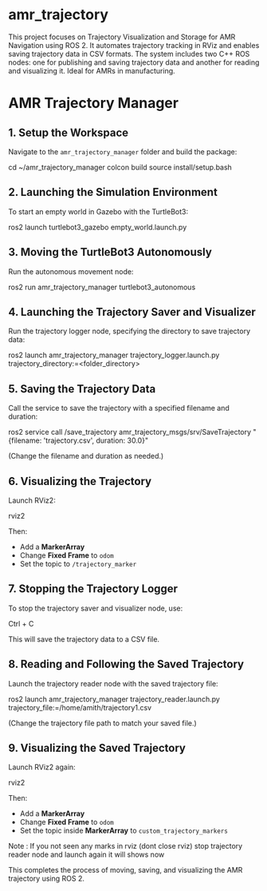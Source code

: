 # amr_trajectory
This project focuses on Trajectory Visualization and Storage for AMR Navigation using ROS 2. It automates trajectory tracking in RViz and enables saving trajectory data in CSV formats. The system includes two C++ ROS nodes: one for publishing and saving trajectory data and another for reading and visualizing it. Ideal for AMRs in manufacturing. 

# AMR Trajectory Manager

## 1. Setup the Workspace

Navigate to the `amr_trajectory_manager` folder and build the package:


cd ~/amr_trajectory_manager
colcon build
source install/setup.bash


## 2. Launching the Simulation Environment

To start an empty world in Gazebo with the TurtleBot3:


ros2 launch turtlebot3_gazebo empty_world.launch.py


## 3. Moving the TurtleBot3 Autonomously

Run the autonomous movement node:


ros2 run amr_trajectory_manager turtlebot3_autonomous


## 4. Launching the Trajectory Saver and Visualizer

Run the trajectory logger node, specifying the directory to save trajectory data:


ros2 launch amr_trajectory_manager trajectory_logger.launch.py trajectory_directory:=<folder_directory>


## 5. Saving the Trajectory Data

Call the service to save the trajectory with a specified filename and duration:


ros2 service call /save_trajectory amr_trajectory_msgs/srv/SaveTrajectory "{filename: 'trajectory.csv', duration: 30.0}"


(Change the filename and duration as needed.)

## 6. Visualizing the Trajectory

Launch RViz2:


rviz2


Then:

- Add a **MarkerArray**
- Change **Fixed Frame** to `odom`
- Set the topic to `/trajectory_marker`

## 7. Stopping the Trajectory Logger

To stop the trajectory saver and visualizer node, use:


Ctrl + C


This will save the trajectory data to a CSV file.

## 8. Reading and Following the Saved Trajectory

Launch the trajectory reader node with the saved trajectory file:


ros2 launch amr_trajectory_manager trajectory_reader.launch.py trajectory_file:=/home/amith/trajectory1.csv


(Change the trajectory file path to match your saved file.)

## 9. Visualizing the Saved Trajectory

Launch RViz2 again:


rviz2


Then:

- Add a **MarkerArray**
- Change **Fixed Frame** to `odom`
- Set the topic inside **MarkerArray** to `custom_trajectory_markers`

Note : If you not seen any marks in rviz (dont close rviz) stop trajectory reader node and launch again  it will shows now

This completes the process of moving, saving, and visualizing the AMR trajectory using ROS 2.


